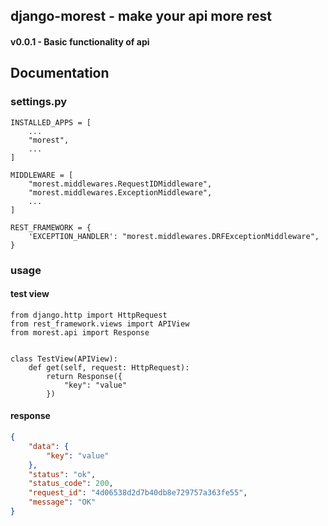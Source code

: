 ## django-morest - make your api more rest

#### v0.0.1 - Basic functionality of api

## Documentation
### settings.py
```python3
INSTALLED_APPS = [
    ...
    "morest",
    ...
]

MIDDLEWARE = [
    "morest.middlewares.RequestIDMiddleware",
    "morest.middlewares.ExceptionMiddleware",
    ...
]

REST_FRAMEWORK = {
    'EXCEPTION_HANDLER': "morest.middlewares.DRFExceptionMiddleware",
}

```
### usage
#### test view
```python3
from django.http import HttpRequest
from rest_framework.views import APIView
from morest.api import Response


class TestView(APIView):
    def get(self, request: HttpRequest):
        return Response({
            "key": "value"
        })

```

#### response
```json
{
    "data": {
        "key": "value"
    },
    "status": "ok",
    "status_code": 200,
    "request_id": "4d06538d2d7b40db8e729757a363fe55",
    "message": "OK"
}
```